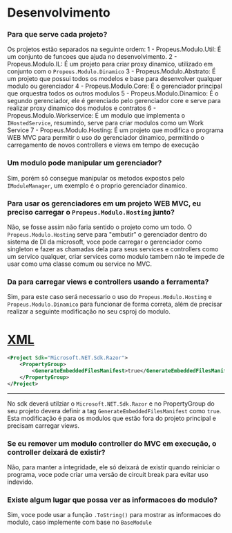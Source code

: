 # Desenvolvimento

### Para que serve cada projeto?

Os projetos estão separados na seguinte ordem:
1 - Propeus.Modulo.Util: É um conjunto de funcoes que ajuda no desenvolvimento.
2 - Propeus.Modulo.IL: É um projeto para criar proxy dinamico, utilizado em conjunto com o `Propeus.Modulo.Dinamico`
3 - Propeus.Modulo.Abstrato: É um projeto que possui todos os modelos e base para desenvolver qualquer modulo ou gerenciador
4 - Propeus.Modulo.Core: É o gerenciador principal que orquestra todos os outros modulos
5 - Propeus.Modulo.Dinamico: É o segundo gerenciador, ele é gerenciado pelo gerenciador core e serve para realizar proxy dinamico dos modulos e contratos
6 - Propeus.Modulo.Workservice: É um modulo que implementa o `IHostedService`, resumindo, serve para criar modulos como um Work Service
7 - Propeus.Modulo.Hosting: É um projeto que modifica o programa WEB MVC para permitir o uso do gerenciador dinamico, permitindo o carregamento de novos controllers e views em tempo de execução

### Um modulo pode manipular um gerenciador?
Sim, porém só consegue manipular os metodos expostos pelo `IModuleManager`, um exemplo é o proprio gerenciador dinamico.

### Para usar os gerenciadores em um projeto WEB MVC, eu preciso carregar o `Propeus.Modulo.Hosting` junto?
Não, se fosse assim não faria sentido o projeto como um todo. O `Propeus.Modulo.Hosting` serve para "embutir" o gerenciador dentro do sistema de DI da microsoft, voce pode carregar o gerenciador como singleton e fazer as chamadas dela para seus services e controllers como um servico qualquer, criar services como modulo tambem não te impede de usar como uma classe comum ou service no MVC.

### Da para carregar views e controllers usando a ferramenta?
Sim, para este caso será necessario o uso do `Propeus.Modulo.Hosting` e `Propeus.Modulo.Dinamico` para funcionar de forma correta, além de precisar realizar a seguinte modificação no seu csproj do modulo.

# [XML](#tab/xml)

```xml
<Project Sdk="Microsoft.NET.Sdk.Razor">
	<PropertyGroup>
		<GenerateEmbeddedFilesManifest>true</GenerateEmbeddedFilesManifest>
	</PropertyGroup>
</Project>
```
---

No sdk deverá utilziar o `Microsoft.NET.Sdk.Razor` e no PropertyGroup do seu projeto devera definir a tag `GenerateEmbeddedFilesManifest` como `true`.
Esta modificação é para os modulos que estão fora do projeto principal e precisam carregar views. 

### Se eu remover um modulo controller do MVC em execução, o controller deixará de existir?
Não, para manter a integridade, ele só deixará de existir quando reiniciar o programa, voce pode criar uma versão de circuit break para evitar uso indevido.

### Existe algum lugar que possa ver as informacoes do modulo?
Sim, voce pode usar a função `.ToString()` para mostrar as informacoes do modulo, caso implemente com base no `BaseModule`